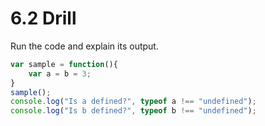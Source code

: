# 6.2 Drill

Run the code and explain its output.

```javascript
var sample = function(){
    var a = b = 3;
}
sample();
console.log("Is a defined?", typeof a !== "undefined");
console.log("Is b defined?", typeof b !== "undefined");
```
